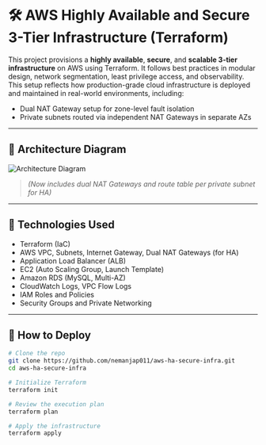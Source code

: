 # 🛠️ AWS Highly Available and Secure 3-Tier Infrastructure (Terraform)

This project provisions a **highly available**, **secure**, and **scalable 3-tier infrastructure** on AWS using Terraform. It follows best practices in modular design, network segmentation, least privilege access, and observability. This setup reflects how production-grade cloud infrastructure is deployed and maintained in real-world environments, including:
- Dual NAT Gateway setup for zone-level fault isolation
- Private subnets routed via independent NAT Gateways in separate AZs

---

## 🧱 Architecture Diagram

![Architecture Diagram](https://raw.githubusercontent.com/yourusername/aws-ha-secure-infra/main/diagram.png)
> *(Now includes dual NAT Gateways and route table per private subnet for HA)*

---

## 🔧 Technologies Used

- Terraform (IaC)
- AWS VPC, Subnets, Internet Gateway, Dual NAT Gateways (for HA)
- Application Load Balancer (ALB)
- EC2 (Auto Scaling Group, Launch Template)
- Amazon RDS (MySQL, Multi-AZ)
- CloudWatch Logs, VPC Flow Logs
- IAM Roles and Policies
- Security Groups and Private Networking

---

## 🚀 How to Deploy

```bash
# Clone the repo
git clone https://github.com/nemanjap011/aws-ha-secure-infra.git
cd aws-ha-secure-infra

# Initialize Terraform
terraform init

# Review the execution plan
terraform plan

# Apply the infrastructure
terraform apply

